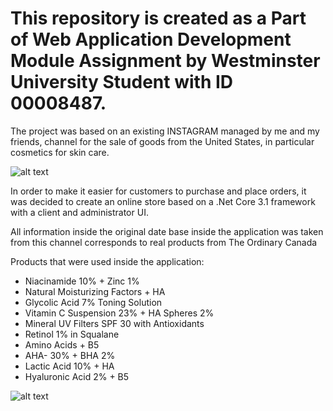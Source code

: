 # This repository is created as a Part of Web Application Development Module Assignment by Westminster University Student with ID 00008487.

The project was based on an existing INSTAGRAM managed by me and my friends, channel for the sale of goods from the United States, in particular cosmetics for skin care.

![alt text](https://user-images.githubusercontent.com/45067850/113433782-43e2aa00-93f9-11eb-9a4b-4e03c6332684.png)

In order to make it easier for customers to purchase and place orders, it was decided to create an online store based on a .Net Core 3.1 framework with a client and administrator 
UI.

All information inside the original date base inside the application was taken from this channel corresponds to real products from The Ordinary Canada

Products that were used inside the application:
- Niacinamide 10% + Zinc 1%
- Natural Moisturizing Factors + HA
- Glycolic Acid 7% Toning Solution
- Vitamin C Suspension 23% + HA Spheres 2%
- Mineral UV Filters SPF 30 with Antioxidants
- Retinol 1% in Squalane
- Amino Acids + B5
- AHA- 30% + BHA 2%
- Lactic Acid 10% + HA
- Hyaluronic Acid 2% + B5

![alt text](https://user-images.githubusercontent.com/45067850/113433817-552bb680-93f9-11eb-83f0-4ffc3c1b9438.png)

